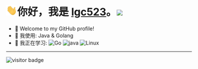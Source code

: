<h1> <img src="hi.gif" width="30px">你好，我是 <a href="https://github.com/lgc523">lgc523</a>。<img src="https://emojis.slackmojis.com/emojis/images/1531847273/4225/blob-beers.gif?1531847273" width="30px"></h1>

- 🌈  Welcome to my GitHub profile!
- 🧠  我使用: Java & Golang
- 👣  我正在学习: ![Go](https://img.shields.io/badge/Go-444444.svg?&style=plastic&logo=appveyor&logoColor=00ADD8) ![java](https://img.shields.io/badge/-java-green?style=plastic&logo=appveyor) ![Linux](https://img.shields.io/badge/-Linux-green?&style=plastic&logo=appveyor&logoColor=00ADD8) 
---

<p  align="left">
  <img src="https://visitor-badge.glitch.me/badge?page_id=lgc523" alt="visitor badge"/>
</p>
